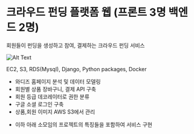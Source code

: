 # 크라우드 펀딩 플랫폼 웹 (프론트 3명 백엔드 2명)    

 회원들이 펀딩을 생성하고 참여, 결제하는 크라우드 펀딩 서비스   
 
![Alt Text](https://media.giphy.com/media/lrn4Njs6KRs8o36S6F/giphy.gif)

 EC2, S3, RDS(Mysql), Django, Python packages, Docker    
 
 - 와디즈 홈페이지 분석 및 데이터 모델링
 - 회원별 상품 장바구니, 결제 API 구축
 - 회원 등급 데코레이터로 권한 분류
 - 구글 소셜 로그인 구축 
 - 상품,회원 이미지 AWS S3에서 관리
 * 이하 아래 소모임의 프로젝트의 특징들을 포함하여 서비스 구현 
